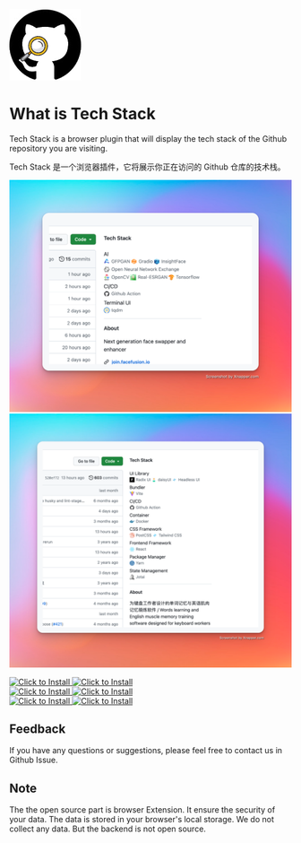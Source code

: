 ![LOGO](img/logo.png)

# What is Tech Stack
Tech Stack is a browser plugin that will display the tech stack of the Github repository you are visiting.

Tech Stack 是一个浏览器插件，它将展示你正在访问的 Github 仓库的技术栈。

![Alt text](img/1.png)
![Alt text](img/2.png)

<a target="_blank" href="https://addons.mozilla.org/en-US/firefox/addon/tech-stack/">
    <img width="250" alt="Click to Install" src="https://github.com/Get-Tech-Stack/Homepage/blob/main/img/firefox.en.png?raw=true" />
</a>
<a target="_blank" href="https://addons.mozilla.org/en-US/firefox/addon/tech-stack/">
    <img width="250" alt="Click to Install" src="https://github.com/Get-Tech-Stack/Homepage/blob/main/img/firefox.zh.png?raw=true" />
</a>

<br />

<a target="_blank" href="https://chrome.google.com/webstore/detail/tech-stack-show-github-re/lbhjnhabgddabnagncmcgomggeadlbhh">
    <img width="250" alt="Click to Install" src="https://github.com/Get-Tech-Stack/Homepage/blob/main/img/chrome.en.png?raw=true" />
</a>
<a target="_blank" href="https://chrome.google.com/webstore/detail/tech-stack-show-github-re/lbhjnhabgddabnagncmcgomggeadlbhh">
    <img width="250" alt="Click to Install" src="https://github.com/Get-Tech-Stack/Homepage/blob/main/img/chrome.zh.png?raw=true" />
</a>

<br />

<a target="_blank" href="https://chrome.google.com/webstore/detail/tech-stack-show-github-re/lbhjnhabgddabnagncmcgomggeadlbhh">
    <img width="250" alt="Click to Install" src="https://github.com/Get-Tech-Stack/Homepage/blob/main/img/edge.en.png?raw=true" />
</a>
<a target="_blank" href="https://chrome.google.com/webstore/detail/tech-stack-show-github-re/lbhjnhabgddabnagncmcgomggeadlbhh">
    <img width="250" alt="Click to Install" src="https://github.com/Get-Tech-Stack/Homepage/blob/main/img/edge.zh.png?raw=true" />
</a>


## Feedback
If you have any questions or suggestions, please feel free to contact us in Github Issue.

## Note
The the open source part is browser Extension. It ensure the security of your data. The data is stored in your browser's local storage. We do not collect any data. But the backend is not open source.